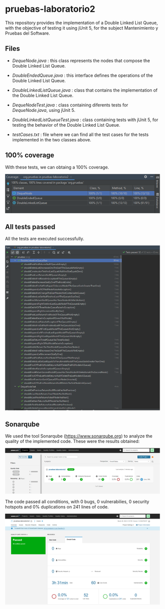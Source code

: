 # pruebas-laboratorio2

This repository provides the implementation of a Double Linked List Queue, with the objective of testing it using jUnit 5, for the subject Mantenimiento y Pruebas del Software.

## Files

- *DequeNode.java* : this class represents the nodes that compose the Double Linked List Queue.
- *DoubleEndedQueue.java* : this interface defines the operations of the Double Linked List Queue.
- *DoubleLinkedListQueue.java* : class that contains the implementation of the Double Linked List Queue.  

- *DequeNodeTest.java* : class containing diferents tests for *DequeNode.java*, using jUnit 5.
- *DoubleLinkedListQueueTest.java* : class containing tests with jUnit 5, for testing the behavior of the Double Linked List Queue.
- *testCases.txt* : file where we can find all the test cases for the tests implemented in the two classes above.

## 100% coverage

With these tests, we can obtaing a 100% coverage.

![alt text](coverage.png "Coverage")

## All tests passed

All the tests are executed successfully.

![alt text](tests.png "Tests")

## Sonarqube

We used the tool Sonarqube (https://www.sonarqube.org) to analyze the quality of the implemented code. These were the results obtained:

![alt text](sonarqube2.png "Sonarqube")

The code passed all conditions, with 0 bugs, 0 vulnerabilies, 0 security hotspots and 0% duplications on 241 lines of code.

![alt text](sonarqube1.png "Sonarqube")


